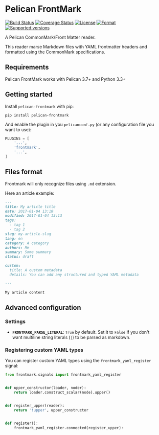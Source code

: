 # Pelican FrontMark

[![Build Status][travis-badge]][travis-badge-url]
[![Coverage Status][coveralls-badge]][coveralls-badge-url]
[![License][license-badge]][license-badge-url]
[![Format][format-badge]][format-badge-url]
[![Supported versions][python-version-badge]][python-version-badge-url]


A Pelican CommonMark/Front Matter reader.

This reader marse Markdown files with YAML frontmatter headers and formatted using the CommonMark specifications.


## Requirements

Pelican FrontMark works with Pelican 3.7+ and Python 3.3+

## Getting started

Install `pelican-frontmark` with pip:

```shell
pip install pelican-frontmark
```

And enable the plugin in you `pelicanconf.py` (or any configuration file you want to use):

```Python
PLUGINS = [
    '...',
    'frontmark',
    '...',
]
```

## Files format

Frontmark will only recognize files using `.md` extension.

Here an article example:

```markdown
---
title: My article title
date: 2017-01-04 13:10
modified: 2017-01-04 13:13
tags:
  - tag 1
  - tag 2
slug: my-article-slug
lang: en
category: A category
authors: Me
summary: Some summary
status: draft

custom:
  title: A custom metadata
  details: You can add any structured and typed YAML metadata

---

My article content

```

## Advanced configuration

### Settings

- **`FRONTMARK_PARSE_LITERAL`**: `True` by default. Set it to `False` if you don't want multiline string literals (`|`)
  to be parsed as markdown.

### Registering custom YAML types

You can register custom YAML types using the `frontmark_yaml_register` signal:

```python
from frontmark.signals import frontmark_yaml_register


def upper_constructor(loader, noder):
    return loader.construct_scalar(node).upper()


def register_upper(reader):
    return '!upper', upper_constructor


def register():
    frontmark_yaml_register.connected(register_upper):
```

[travis-badge]: https://travis-ci.org/noirbizarre/pelican-frontmark.svg?tag=1.0.0
[travis-badge-url]: https://travis-ci.org/noirbizarre/pelican-frontmark
[coveralls-badge]: https://coveralls.io/repos/github/noirbizarre/pelican-frontmark/badge.svg?tag=1.0.0
[coveralls-badge-url]: https://coveralls.io/github/noirbizarre/pelican-frontmark?tag=1.0.0
[license-badge]: https://img.shields.io/pypi/l/pelican-frontmark.svg
[license-badge-url]: https://pypi.python.org/pypi/pelican-frontmark
[format-badge]: https://img.shields.io/pypi/format/pelican-frontmark.svg
[format-badge-url]: https://pypi.python.org/pypi/pelican-frontmark
[python-version-badge]: https://img.shields.io/pypi/pyversions/pelican-frontmark.svg
[python-version-badge-url]: https://pypi.python.org/pypi/pelican-frontmark
